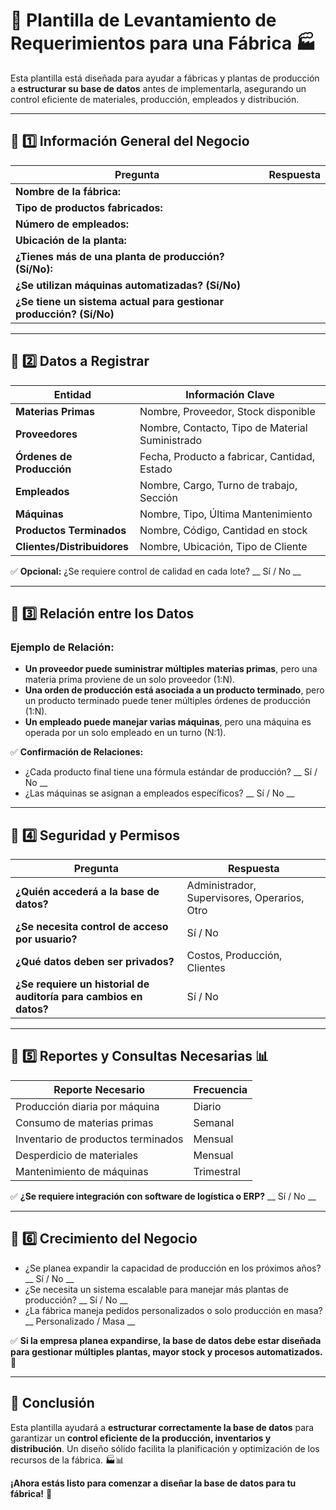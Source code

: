 # 📌 Plantilla de Levantamiento de Requerimientos para una Fábrica 🏭

Esta plantilla está diseñada para ayudar a fábricas y plantas de producción a **estructurar su base de datos** antes de implementarla, asegurando un control eficiente de materiales, producción, empleados y distribución.

---

## 📌 1️⃣ Información General del Negocio

| Pregunta                          | Respuesta |
|----------------------------------|-----------|
| **Nombre de la fábrica:**         |           |
| **Tipo de productos fabricados:** |           |
| **Número de empleados:**         |           |
| **Ubicación de la planta:**      |           |
| **¿Tienes más de una planta de producción? (Sí/No):** |           |
| **¿Se utilizan máquinas automatizadas? (Sí/No)** |           |
| **¿Se tiene un sistema actual para gestionar producción? (Sí/No)** |           |

---

## 📌 2️⃣ Datos a Registrar

| Entidad           | Información Clave |
|-----------------|-----------------|
| **Materias Primas** | Nombre, Proveedor, Stock disponible |
| **Proveedores**  | Nombre, Contacto, Tipo de Material Suministrado |
| **Órdenes de Producción** | Fecha, Producto a fabricar, Cantidad, Estado |
| **Empleados**  | Nombre, Cargo, Turno de trabajo, Sección |
| **Máquinas**  | Nombre, Tipo, Última Mantenimiento |
| **Productos Terminados** | Nombre, Código, Cantidad en stock |
| **Clientes/Distribuidores** | Nombre, Ubicación, Tipo de Cliente |

✅ **Opcional:** ¿Se requiere control de calidad en cada lote? __ Sí / No __

---

## 📌 3️⃣ Relación entre los Datos

### **Ejemplo de Relación:**
- **Un proveedor puede suministrar múltiples materias primas**, pero una materia prima proviene de un solo proveedor (1:N).
- **Una orden de producción está asociada a un producto terminado**, pero un producto terminado puede tener múltiples órdenes de producción (1:N).
- **Un empleado puede manejar varias máquinas**, pero una máquina es operada por un solo empleado en un turno (N:1).

✅ **Confirmación de Relaciones:**
- ¿Cada producto final tiene una fórmula estándar de producción? __ Sí / No __
- ¿Las máquinas se asignan a empleados específicos? __ Sí / No __

---

## 📌 4️⃣ Seguridad y Permisos

| Pregunta                          | Respuesta |
|----------------------------------|-----------|
| **¿Quién accederá a la base de datos?** | Administrador, Supervisores, Operarios, Otro |
| **¿Se necesita control de acceso por usuario?** | Sí / No |
| **¿Qué datos deben ser privados?** | Costos, Producción, Clientes |
| **¿Se requiere un historial de auditoría para cambios en datos?** | Sí / No |

---

## 📌 5️⃣ Reportes y Consultas Necesarias 📊

| Reporte Necesario | Frecuencia |
|------------------|------------|
| Producción diaria por máquina | Diario |
| Consumo de materias primas | Semanal |
| Inventario de productos terminados | Mensual |
| Desperdicio de materiales | Mensual |
| Mantenimiento de máquinas | Trimestral |

✅ **¿Se requiere integración con software de logística o ERP?** __ Sí / No __

---

## 📌 6️⃣ Crecimiento del Negocio

- ¿Se planea expandir la capacidad de producción en los próximos años? __ Sí / No __
- ¿Se necesita un sistema escalable para manejar más plantas de producción? __ Sí / No __
- ¿La fábrica maneja pedidos personalizados o solo producción en masa? __ Personalizado / Masa __

✅ **Si la empresa planea expandirse, la base de datos debe estar diseñada para gestionar múltiples plantas, mayor stock y procesos automatizados.** 🚀

---

## 📌 Conclusión

Esta plantilla ayudará a **estructurar correctamente la base de datos** para garantizar un **control eficiente de la producción, inventarios y distribución**. Un diseño sólido facilita la planificación y optimización de los recursos de la fábrica. 🏭📊

**¡Ahora estás listo para comenzar a diseñar la base de datos para tu fábrica!** 🎉

